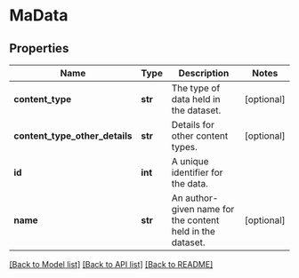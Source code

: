 # MaData

## Properties
Name | Type | Description | Notes
------------ | ------------- | ------------- | -------------
**content_type** | **str** | The type of data held in the dataset. | [optional] 
**content_type_other_details** | **str** | Details for other content types. | [optional] 
**id** | **int** | A unique identifier for the data. | 
**name** | **str** | An author-given name for the content held in the dataset. | [optional] 

[[Back to Model list]](../README.md#documentation-for-models) [[Back to API list]](../README.md#documentation-for-api-endpoints) [[Back to README]](../README.md)

